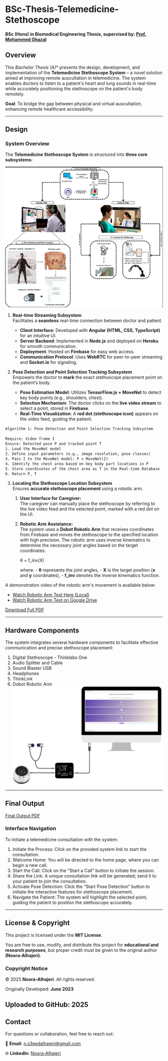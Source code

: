 # BSc-Thesis-Telemedicine-Stethoscope

#### BSc (Hons) in Biomedical Engineering Thesis, **supervised by:** [Prof. Mohammed Ghazal](https://scholar.google.com/citations?user=9eUEmVIAAAAJ&hl=en)  

## Overview
This **Bachelor Thesis (A*)** presents the design, development, and implementation of the **Telemedicine Stethoscope System** – a novel solution aimed at improving remote auscultation in telemedicine. The system enables doctors to listen to a patient's heart and lung sounds in real-time while accurately positioning the stethoscope on the patient's body remotely. 

**Goal**: 
To bridge the gap between physical and virtual auscultation, enhancing remote healthcare accessibility.

---
## Design

### System Overview

The **Telemedicine Stethoscope System** is structured into **three core subsystems**:  

![System Overview](./figures/system.png)



1. **Real-time Streaming Subsystem**  
Facilitates a **seamless** real-time connection between doctor and patient.  
   - **Client Interface**: Developed with **Angular (HTML, CSS, TypeScript)** for an intuitive UI.
   - **Server Backend**: Implemented in **Node.js** and deployed on **Heroku** for smooth communication.
   - **Deployment**: Hosted on **Firebase** for easy web access.
   - **Communication Protocol**: Uses **WebRTC** for peer-to-peer streaming and **Socket.io** for signaling.


  
2. **Pose Detection and Point Selection Tracking Subsystem**  
Empowers the doctor to **mark** the exact stethoscope placement point on the patient’s body.  
   - **Pose Estimation Model**: Utilizes **TensorFlow.js + MoveNet** to detect key body points (e.g., shoulders, chest).
   - **Selection Mechanism**: The doctor clicks on the **live video stream** to select a point, stored in **Firebase**.
   - **Real-Time Visualization**: A **red dot (stethoscope icon)** appears on the video feed, guiding the patient.
```text
Algorithm 1: Pose Detection and Point Selection Tracking Subsystem

Require: Video frame I
Ensure: Detected pose P and tracked point T
1. Load the MoveNet model
2. Define input parameters (e.g., image resolution, pose classes)
3. Pass I to the MoveNet model: P = MoveNet(I)
4. Identify the chest area based on key body part locations in P
5. Store coordinates of the chest area as T in the Real-time Database
6. Return P, T
```

  
3. **Locating the Stethoscope Location Subsystem**  
Ensures **accurate stethoscope placement** using a robotic arm.  
   1. **User Interface for Caregiver:**  
The caregiver can manually place the stethoscope by referring to the live video feed and the selected point, marked with a red dot on the UI.
   2. **Robotic Arm Assistance:**  
The system uses a **Dobot Robotic Arm** that receives coordinates from Firebase and moves the stethoscope to the specified location with high precision. The robotic arm uses inverse kinematics to determine the necessary joint angles based on the target coordinates:

      θ = f_inv(X)

       where:
          - **θ** represents the joint angles,
          - **X** is the target position (**x** and **y** coordinates),
          - **f_inv** denotes the inverse kinematics function.

A demonstration video of the robotic arm's movement is available below:
- [Watch Robotic Arm Test Here (Local)](./figures/ROBOTIC_ARM_TEST.mp4)
- [Watch Robotic Arm Test on Google Drive](https://drive.google.com/file/d/129X1QHnHIa02VOYFutS4KzQeHdDp3Whk/view?usp=sharing)


[Download Full PDF](./figures/Sys1.pdf)

---

## Hardware Components
The system integrates several hardware components to facilitate effective communication and precise stethoscope placement:
1. Digital Stethoscope - Thinklabs One
2. Audio Splitter and Cable
3. Sound Blaster USB
4. Headphones
5. ThinkLink
6. Dobot Robotic Arm
![Hardware Components](./figures/thinksone.png)

---

## Final Output

[Final Output PDF](./figures/Output.pdf) 

### Interface Navigation
To initiate a telemedicine consultation with the system:

1. Initiate the Process: Click on the provided system link to start the consultation.
2. Welcome Home: You will be directed to the home page, where you can begin a new call.
3. Start the Call: Click on the "Start a Call" button to initiate the session.
4. Share the Link: A unique consultation link will be generated; send it to your patient to join the consultation.
5. Activate Pose Detection: Click the “Start Pose Detection” button to initiate the interactive features for stethoscope placement.
6. Navigate the Patient: The system will highlight the selected point, guiding the patient to position the stethoscope accurately.


--- 
## License & Copyright 

This project is licensed under the **MIT License**. 

You are free to use, modify, and distribute this project for **educational and research purposes**, but proper credit must be given to the original author **(Noora-Alhajeri)**. 

### **Copyright Notice** 

© 2025 **Noora-Alhajeri**. All rights reserved. 

Originally Developed: **June 2023** 

Uploaded to GitHub: **2025** 
--- 

## Contact 

For questions or collaboration, feel free to reach out: 

📧 **Email:** [n.s3eedalhajeri@gmail.com](mailto:n.s3eedalhajeri@gmail.com)   

🌐 **LinkedIn:** [Noora-Alhajeri](https://www.linkedin.com/in/nsh-019)
